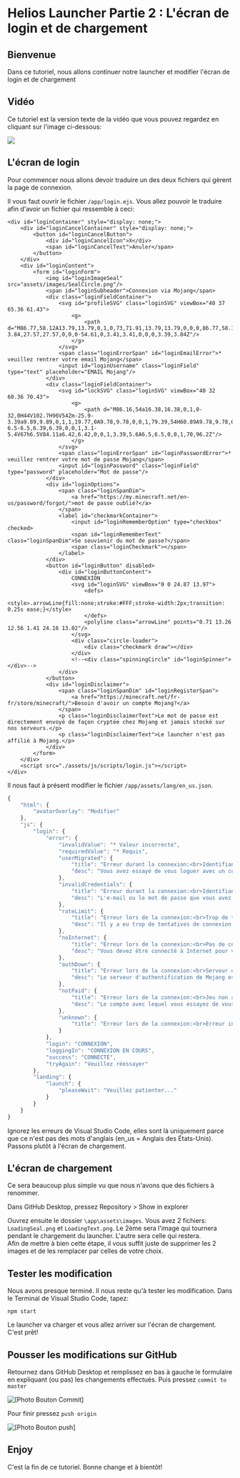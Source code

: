 # Helios Launcher Partie 2 : L'écran de login et de chargement

## Bienvenue

Dans ce tutoriel, nous allons continuer notre launcher et modifier l'écran de login et de chargement

## Vidéo

Ce tutoriel est la version texte de la vidéo que vous pouvez regardez en cliquant sur l'image ci-dessous: 

[![](http://img.youtube.com/vi/WeCx3j1IglE/0.jpg)](http://www.youtube.com/watch?v=WeCx3j1IglE)

## L'écran de login

Pour commencer nous allons devoir traduire un des deux fichiers qui gèrent la page de connexion.

Il vous faut ouvrir le fichier `/app/login.ejs`. Vous allez pouvoir le traduire afin d'avoir un fichier qui ressemble à ceci:

```markup
<div id="loginContainer" style="display: none;">
    <div id="loginCancelContainer" style="display: none;">
        <button id="loginCancelButton">
            <div id="loginCancelIcon">X</div>
            <span id="loginCancelText">Anuler</span>
        </button>
    </div>
    <div id="loginContent">
        <form id="loginForm">
            <img id="loginImageSeal" src="assets/images/SealCircle.png"/>
            <span id="loginSubheader">Connexion via Mojang</span>
            <div class="loginFieldContainer">
                <svg id="profileSVG" class="loginSVG" viewBox="40 37 65.36 61.43">
                    <g>
                        <path d="M86.77,58.12A13.79,13.79,0,1,0,73,71.91,13.79,13.79,0,0,0,86.77,58.12M97,103.67a3.41,3.41,0,0,0,3.39-3.84,27.57,27.57,0,0,0-54.61,0,3.41,3.41,0,0,0,3.39,3.84Z"/>
                    </g>
                </svg>
                <span class="loginErrorSpan" id="loginEmailError">* veuillez rentrer votre email Mojang</span>
                <input id="loginUsername" class="loginField" type="text" placeholder="EMAIL Mojang"/>
            </div>
            <div class="loginFieldContainer">
                <svg id="lockSVG" class="loginSVG" viewBox="40 32 60.36 70.43">
                    <g>
                        <path d="M86.16,54a16.38,16.38,0,1,0-32,0H44V102.7H96V54Zm-25.9-3.39a9.89,9.89,0,1,1,19.77,0A9.78,9.78,0,0,1,79.39,54H60.89A9.78,9.78,0,0,1,60.26,50.59ZM70,96.2a6.5,6.5,0,0,1-6.5-6.5,6.39,6.39,0,0,1,3.1-5.4V67h6.5V84.11a6.42,6.42,0,0,1,3.39,5.6A6.5,6.5,0,0,1,70,96.2Z"/>
                    </g>
                </svg>
                <span class="loginErrorSpan" id="loginPasswordError">* veuillez rentrer votre mot de passe Mojang</span>
                <input id="loginPassword" class="loginField" type="password" placeholder="Mot de passe"/>
            </div>
            <div id="loginOptions">
                <span class="loginSpanDim">
                    <a href="https://my.minecraft.net/en-us/password/forgot/">mot de passe oublié?</a>
                </span>
                <label id="checkmarkContainer">
                    <input id="loginRememberOption" type="checkbox" checked>
                    <span id="loginRememberText" class="loginSpanDim">Se souvienir du mot de passe?</span>
                    <span class="loginCheckmark"></span>
                </label>
            </div>
            <button id="loginButton" disabled>
                <div id="loginButtonContent">
                    CONNEXION
                    <svg id="loginSVG" viewBox="0 0 24.87 13.97">
                        <defs>
                            <style>.arrowLine{fill:none;stroke:#FFF;stroke-width:2px;transition: 0.25s ease;}</style>
                        </defs>
                        <polyline class="arrowLine" points="0.71 13.26 12.56 1.41 24.16 13.02"/>
                    </svg>
                    <div class="circle-loader">
                        <div class="checkmark draw"></div>
                    </div>
                    <!--<div class="spinningCircle" id="loginSpinner"></div>-->
                </div>
            </button>
            <div id="loginDisclaimer">
                <span class="loginSpanDim" id="loginRegisterSpan">
                    <a href="https://minecraft.net/fr-fr/store/minecraft/">Besoin d'avoir un compte Mojang?</a>
                </span>
                <p class="loginDisclaimerText">Le mot de passe est directement envoyé de façon cryptée chez Mojang et jamais stocké sur nos serveurs.</p>
                <p class="loginDisclaimerText">Le launcher n'est pas affilié à Mojang.</p>
            </div>
        </form>
    </div>
    <script src="./assets/js/scripts/login.js"></script>
</div>
```

Il nous faut à présent modifier le fichier `/app/assets/lang/en_us.json`.

```javascript
{
    "html": {
        "avatarOverlay": "Modifier"
    },
    "js": {
        "login": {
            "error": {
                "invalidValue": "* Valeur incorrecte",
                "requiredValue": "* Requis",
                "userMigrated": {
                    "title": "Erreur durant la connexion:<br>Identifiants invalides",
                    "desc": "Vous avez essayé de vous loguer avec un compte migré. Veuillez vous connecter avec l'email à la place du nom d'utilisateur."
                },
                "invalidCredentials": {
                    "title": "Erreur durant la connexion:<br>Identifiants invalides",
                    "desc": "L'e-mail ou le mot de passe que vous avez entré est incorrect. Veuillez réessayer."
                },
                "rateLimit": {
                    "title": "Erreur lors de la connexion:<br>Trop de tentatives",
                    "desc": "Il y a eu trop de tentatives de connexion avec ce compte récemment. Veuillez réessayer plus tard."
                },
                "noInternet": {
                    "title": "Erreur lors de la connexion:<br>Pas de connexion Internet",
                    "desc": "Vous devez être connecté à Internet pour vous connecter. Veuillez vous connecter et réessayer."
                },
                "authDown": {
                    "title": "Erreur lors de la connexion:<br>Serveur d'authentification hors ligne",
                    "desc": "Le serveur d'authentification de Mojang est actuellement hors ligne ou inaccessible. Veuillez patienter un peu et réessayer. Vous pouvez vérifier l'état du serveur sur <a href=\"https://help.mojang.com/\">le portail d'aide de Mojang</a>."
                },
                "notPaid": {
                    "title": "Erreur lors de la connexion:<br>Jeu non acheté",
                    "desc": "Le compte avec lequel vous essayez de vous connecter n'a pas acheté de copie de Minecraft.<br>Vous pouvez acheter une copie sur <a href=\"https://minecraft.net/\">Minecraft.net</a>."
                },
                "unknown": {
                    "title": "Erreur lors de la connexion:<br>Erreur inconnue"
                }
            },
            "login": "CONNEXION",
            "loggingIn": "CONNEXION EN COURS",
            "success": "CONNECTÉ",
            "tryAgain": "Veuillez réessayer"
        },
        "landing": {
            "launch": {
                "pleaseWait": "Veuillez patienter..."
            }
        }
    }
}
```

Ignorez les erreurs de Visual Studio Code, elles sont là uniquement parce que ce n'est pas des mots d'anglais \(en\_us = Anglais des États-Unis\). Passons plutôt à l'écran de chargement.

## L'écran de chargement

Ce sera beaucoup plus simple vu que nous n'avons que des fichiers à renommer.

Dans GitHub Desktop, pressez Repository &gt; Show in explorer

Ouvrez ensuite le dossier `\app\assets\images`. Vous avez 2 fichiers: `LoadingSeal.png` et `LoadingText.png`. Le 2ème sera l'image qui tournera pendant le chargement du launcher. L'autre sera celle qui restera.  
Afin de mettre à bien cette étape, il vous suffit juste de supprimer les 2 images et de les remplacer par celles de votre choix.

## Tester les modification

Nous avons presque terminé. Il nous reste qu'à tester les modification. Dans le Terminal de Visual Studio Code, tapez:

```text
npm start
```

Le launcher va charger et vous allez arriver sur l'écran de chargement. C'est prêt!

## Pousser les modifications sur GitHub

Retournez dans GitHub Desktop et remplissez en bas à gauche le formulaire en expliquant \(ou pas\) les changements effectués. Puis pressez `commit to master`

![\[Photo Bouton Commit\]](.gitbook/assets/commit.jpg)

Pour finir pressez `push origin`

![\[Photo Bouton push\]](.gitbook/assets/push.jpg)

## Enjoy

C'est la fin de ce tutoriel. Bonne change et à bientôt!



